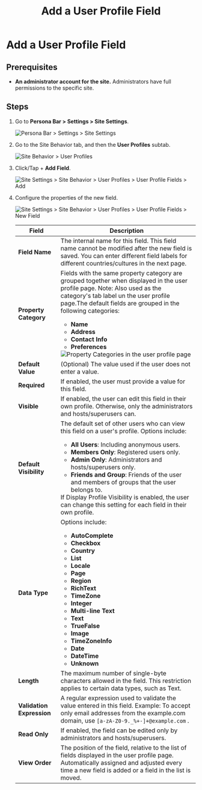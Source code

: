 ﻿---
uid: add-user-profile-field
locale: en
title: Add a User Profile Field
dnneditions: DNN Platform,Evoq Content,Evoq Engage
dnnversion: 09.02.00
related-topics: configure-user-profile-visibility,configure-user-profile-vanity-url,edit-user-profile-field,delete-user-profile-field,organize-user-profile-fields
---

# Add a User Profile Field

## Prerequisites

*   **An administrator account for the site.** Administrators have full permissions to the specific site.

## Steps

1.  Go to **Persona Bar \> Settings \> Site Settings**.
    
    ![Persona Bar > Settings > Site Settings](/images/scr-pbar-host-Settings-E91.png)
    
2.  Go to the Site Behavior tab, and then the **User Profiles** subtab.
    
    ![Site Behavior > User Profiles](/images/scr-pbtabs-host-Settings-SiteSettings-SiteBehavior-UserProfiles-E90.png)
    
3.  Click/Tap \+ **Add Field**.
    
      
    
    ![Site Settings > Site Behavior > User Profiles > User Profile Fields > Add](/images/scr-SiteSettings-SiteBehavior-UserProfiles-UserProfileFields-Add-E90.png)
    
      
    
4.  Configure the properties of the new field.
    
      
    
    ![Site Settings > Site Behavior > User Profiles > User Profile Fields > New Field](/images/scr-SiteSettings-SiteBehavior-UserProfiles-UserProfileFields-NewField-E90.png)
    
      
    
    |**Field**|**Description**|
    |---|---|
    |<strong>Field Name</strong>|The internal name for this field. This field name cannot be modified after the new field is saved. You can enter different field labels for different countries/cultures in the next page.|
    |<strong>Property Category</strong>|Fields with the same property category are grouped together when displayed in the user profile page. Note: Also used as the category's tab label un the user profile page.The default fields are grouped in the following categories: <ul><li><strong>Name</strong></li><li><strong>Address</strong></li><li><strong>Contact Info</strong></li><li><strong>Preferences</strong></li></ul> ![Property Categories in the user profile page](/images/scr-UserProfile-PropertyCategories.png)|
    |<strong>Default Value</strong>|(Optional) The value used if the user does not enter a value.|
    |<strong>Required</strong>|If enabled, the user must provide a value for this field.|
    |<strong>Visible</strong>|If enabled, the user can edit this field in their own profile. Otherwise, only the administrators and hosts/superusers can.|
    |<strong>Default Visibility</strong>|The default set of other users who can view this field on a user's profile. Options include:<ul><li><strong>All Users</strong>: Including anonymous users.</li><li><strong>Members Only</strong>: Registered users only.</li><li><strong>Admin Only</strong>: Administrators and hosts/superusers only.</li><li><strong>Friends and Group</strong>: Friends of the user and members of groups that the user belongs to.</li></ul>If Display Profile Visibility is enabled, the user can change this setting for each field in their own profile.|
    |<strong>Data Type</strong>|Options include:<ul><strong><li>AutoComplete</li><li>Checkbox</li><li>Country</li><li>List</li><li>Locale</li><li>Page</li><li>Region</li><li>RichText</li><li>TimeZone</li><li>Integer</li><li>Multi-line Text</li><li>Text</li><li>TrueFalse</li><li>Image</li><li>TimeZoneInfo</li><li>Date</li><li>DateTime</li><li>Unknown</li>|
    |<strong>Length</strong>|The maximum number of single-byte characters allowed in the field. This restriction applies to certain data types, such as Text.|
    |<strong>Validation Expression</strong>|A regular expression used to validate the value entered in this field. Example: To accept only email addresses from the example.com domain, use `[a-zA-Z0-9._%+-]+@example.com` .|
    |<strong>Read Only</strong>|If enabled, the field can be edited only by administrators and hosts/superusers.|
    |<strong>View Order</strong>| The position of the field, relative to the list of fields displayed in the user profile page. Automatically assigned and adjusted every time a new field is added or a field in the list is moved.|
